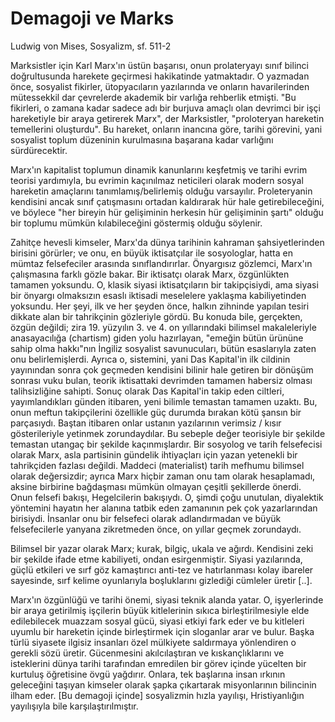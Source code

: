 # Demagoji ve Marks

Ludwig von Mises, Sosyalizm, sf. 511-2

Marksistler için Karl Marx'ın üstün başarısı, onun prolateryayı sınıf bilinci doğrultusunda harekete geçirmesi hakikatinde yatmaktadır. O yazmadan önce, sosyalist fikirler, ütopyacıların yazılarında ve onların havarilerinden mütessekkil dar çevrelerde akademik bir varlığa rehberlik etmişti. "Bu fikirleri, o zamana kadar sadece adı bir burjuva amaçlı olan devrimci bir işçi hareketiyle bir araya getirerek Marx", der Marksistler, "proloteryan hareketin temellerini oluşturdu". Bu hareket, onların inancına göre, tarihi görevini, yani sosyalist toplum düzeninin kurulmasına başarana kadar varlığını sürdürecektir.

Marx'ın kapitalist toplumun dinamik kanunlarını keşfetmiş ve tarihi evrim teorisi yardımıyla, bu evrimin kaçınılmaz neticileri olarak modern sosyal hareketin amaçlarını tanımlamış/belirlemiş olduğu varsayılır. Proleteryanin kendisini ancak sınıf çatışmasını ortadan kaldırarak hür hale getirebileceğini, ve böylece "her bireyin hür gelişiminin herkesin hür gelişiminin şartı" olduğu bir toplumu mümkün kılabileceğini göstermiş olduğu söylenir.

Zahitçe hevesli kimseler, Marx'da dünya tarihinin kahraman şahsiyetlerinden birisini görürler; ve onu, en büyük iktisatçılar ile sosyologlar, hatta en mümtaz felsefeciler arasında sınıflandırırlar. Önyargısız gözlemci, Marx'ın çalışmasına farklı gözle bakar. Bir iktisatçı olarak Marx, özgünlükten tamamen yoksundu. O, klasik siyasi iktisatçıların bir takipçisiydi, ama siyasi bir önyargı olmaksızın esaslı iktisadi meselelere yaklaşma kabiliyetinden yoksundu. Her şeyi, ilk ve her şeyden önce, halkın zihninde yapılan tesiri dikkate alan bir tahrikçinin gözleriyle gördü. Bu konuda bile, gerçekten, özgün değildi; zira 19. yüzyılın 3. ve 4. on yıllarındaki bilimsel makaleleriyle anasayacılığa (chartism) giden yolu hazırlayan, "emeğin bütün ürününe sahip olma hakkı"nın İngiliz sosyalist savunucuları, bütün esaslarıyla zaten onu belirlemişlerdi. Ayrıca o, sistemini, yani Das Kapital'in ilk cildinin yayınından sonra çok geçmeden kendisini bilinir hale getiren bir dönüşüm sonrası vuku bulan, teorik iktisattaki devrimden tamamen habersiz olması talihsizliğine sahipti. Sonuç olarak Das Kapital'in takip eden ciltleri, yayımlandıkları günden itibaren, yeni bilimle temastan tamamen uzaktı. Bu, onun meftun takipçilerini özellikle güç durumda bırakan kötü şansın bir parçasıydı. Baştan itibaren onlar ustanın yazılarının verimsiz / kısır gösterileriyle yetinmek zorundaydılar. Bu sebeple değer teorisiyle bir şekilde temastan utangaç bir şekilde kaçınmışlardır. Bir sosyolog ve tarih felsefecisi olarak Marx, asla partisinin gündelik ihtiyaçları için yazan yetenekli bir tahrikçiden fazlası değildi. Maddeci (materialist) tarih mefhumu bilimsel olarak değersizdir; ayrıca Marx hiçbir zaman onu tam olarak hesaplamadı, aksine birbirine bağdaşması mümkün olmayan çeşitli şekillerde önerdi. Onun felsefi bakışı, Hegelcilerin bakışıydı. O, şimdi çoğu unutulan, diyalektik yöntemini hayatın her alanına tatbik eden zamanının pek çok yazarlarından birisiydi. İnsanlar onu bir felsefeci olarak adlandırmadan ve büyük felsefecilerle yanyana zikretmeden önce, on yıllar geçmek zorundaydı.

Bilimsel bir yazar olarak Marx; kurak, bilgiç, ukala ve ağırdı. Kendisini zeki bir şekilde ifade etme kabiliyeti, ondan esirgenmiştir. Siyasi yazılarında, güçlü etkileri ve sırf göz kamaştırıcı anti-tez ve hatırlanması kolay ibareler sayesinde, sırf kelime oyunlarıyla boşluklarını gizlediği cümleler üretir [..].

Marx'ın özgünlüğü ve tarihi önemi, siyasi teknik alanda yatar. O, işyerlerinde bir araya getirilmiş işçilerin büyük kitlelerinin sıkıca birleştirilmesiyle elde edilebilecek muazzam sosyal gücü, siyasi etkiyi fark eder ve bu kitleleri uyumlu bir hareketin içinde birleştirmek için sloganlar arar ve bulur. Başka türlü siyasete ilgisiz insanları özel mülkiyete saldırmaya yönlendiren o gerekli sözü üretir. Gücenmesini akılcılaştıran ve kıskançlıklarını ve isteklerini dünya tarihi tarafından emredilen bir görev içinde yücelten bir kurtuluş öğretisine övgü yağdırır. Onlara, tek başlarına insan ırkının geleceğini taşıyan kimseler olarak şapka çıkartarak misyonlarının bilincinin ilham eder. [Bu demagoji içinde] sosyalizmin hızla yayılışı, Hristiyanlığın yayılışıyla bile karşılaştırılmıştır.




